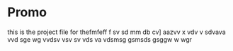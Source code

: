 # Promo
this is the project file for thefmfeff f sv sd
mm db cv] aazvv x vdv v sdvava  vvd sge wg
vvdsv vsv sv vds va
 vdsmsg gsmsds gsggw w wgr
